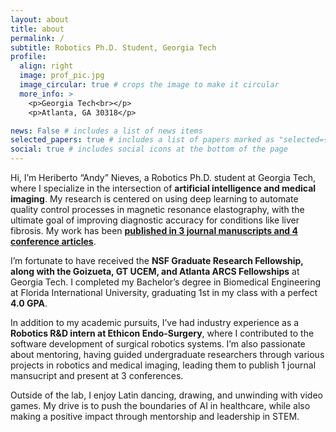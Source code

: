```yaml
---
layout: about
title: about
permalink: /
subtitle: Robotics Ph.D. Student, Georgia Tech
profile:
  align: right
  image: prof_pic.jpg
  image_circular: true # crops the image to make it circular
  more_info: >
    <p>Georgia Tech<br></p>
    <p>Atlanta, GA 30318</p>

news: False # includes a list of news items
selected_papers: true # includes a list of papers marked as "selected={true}"
social: true # includes social icons at the bottom of the page
---
```


Hi, I’m Heriberto “Andy” Nieves, a Robotics Ph.D. student at Georgia Tech, where I specialize in the intersection of **artificial intelligence and medical imaging**. My research is centered on using deep learning to automate quality control processes in magnetic resonance elastography, with the ultimate goal of improving diagnostic accuracy for conditions like liver fibrosis. My work has been [**published in 3 journal manuscripts and 4 conference articles**](/HeribertoNieves-github.io/publications/).

I’m fortunate to have received the **NSF Graduate Research Fellowship, along with the Goizueta, GT UCEM, and Atlanta ARCS Fellowships** at Georgia Tech. I completed my Bachelor’s degree in Biomedical Engineering at Florida International University, graduating 1st in my class with a perfect **4.0 GPA**.

In addition to my academic pursuits, I’ve had industry experience as a **Robotics R&D intern at Ethicon Endo-Surgery**, where I contributed to the software development of surgical robotics systems. I’m also passionate about mentoring, having guided undergraduate researchers through various projects in robotics and medical imaging, leading them to publish 1 journal mansucript and present at 3 conferences.

Outside of the lab, I enjoy Latin dancing, drawing, and unwinding with video games. My drive is to push the boundaries of AI in healthcare, while also making a positive impact through mentorship and leadership in STEM.
